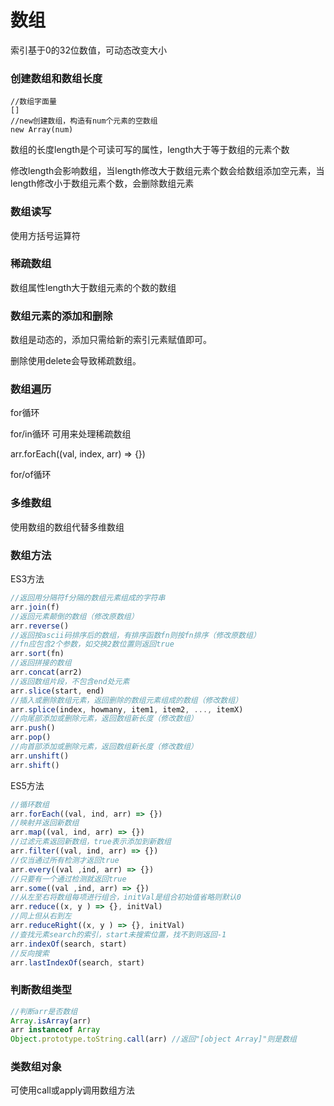 # 数组

索引基于0的32位数值，可动态改变大小

### 创建数组和数组长度

```
//数组字面量
[]
//new创建数组，构造有num个元素的空数组
new Array(num)
```

数组的长度length是个可读可写的属性，length大于等于数组的元素个数

修改length会影响数组，当length修改大于数组元素个数会给数组添加空元素，当length修改小于数组元素个数，会删除数组元素

### 数组读写

使用方括号运算符

### 稀疏数组

数组属性length大于数组元素的个数的数组

### 数组元素的添加和删除

数组是动态的，添加只需给新的索引元素赋值即可。

删除使用delete会导致稀疏数组。

### 数组遍历

for循环

for/in循环	可用来处理稀疏数组

arr.forEach((val, index, arr) => {})

for/of循环

### 多维数组

使用数组的数组代替多维数组

### 数组方法

ES3方法

```javascript
//返回用分隔符f分隔的数组元素组成的字符串
arr.join(f)
//返回元素颠倒的数组（修改原数组）
arr.reverse()
//返回按ascii码排序后的数组，有排序函数fn则按fn排序（修改原数组）
//fn应包含2个参数，如交换2数位置则返回true
arr.sort(fn)
//返回拼接的数组
arr.concat(arr2)
//返回数组片段，不包含end处元素
arr.slice(start, end)
//插入或删除数组元素，返回删除的数组元素组成的数组（修改数组）
arr.splice(index, howmany, item1, item2, ..., itemX)
//向尾部添加或删除元素，返回数组新长度（修改数组）
arr.push()	
arr.pop()
//向首部添加或删除元素，返回数组新长度（修改数组）
arr.unshift()
arr.shift()
```

ES5方法

```javascript
//循环数组
arr.forEach((val, ind, arr) => {})
//映射并返回新数组
arr.map((val, ind, arr) => {})
//过滤元素返回新数组，true表示添加到新数组
arr.filter((val, ind, arr) => {})
//仅当通过所有检测才返回true
arr.every((val ,ind, arr) => {})
//只要有一个通过检测就返回true
arr.some((val ,ind, arr) => {})
//从左至右将数组每项进行组合，initVal是组合初始值省略则默认0
arr.reduce((x, y ) => {}, initVal)
//同上但从右到左
arr.reduceRight((x, y ) => {}, initVal)
//查找元素search的索引，start未搜索位置，找不到则返回-1
arr.indexOf(search, start)
//反向搜索
arr.lastIndexOf(search, start)
```

### 判断数组类型

```javascript
//判断arr是否数组
Array.isArray(arr)
arr instanceof Array
Object.prototype.toString.call(arr)	//返回"[object Array]"则是数组
```

### 类数组对象

可使用call或apply调用数组方法

